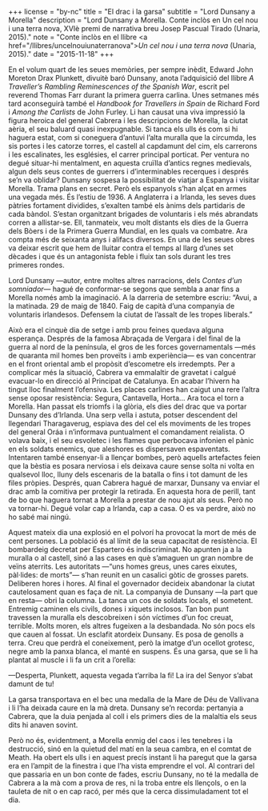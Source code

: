+++
license = "by-nc"
title = "El drac i la garsa"
subtitle = "Lord Dunsany a Morella"
description = "Lord Dunsany a Morella. Conte inclòs en Un cel nou i una terra nova, XVIè premi de narrativa breu Josep Pascual Tirado (Unaria, 2015)."
note = "Conte inclòs en el llibre <a href=\"/llibres/uncelnouiunaterranova\"><i>Un cel nou i una terra nova</i></a> (Unaria, 2015)."
date = "2015-11-18"
+++

En el volum quart de les seues memòries, per sempre inèdit, Edward John Moreton Drax Plunkett, divuitè baró Dunsany, anota l’adquisició del llibre *A Traveller’s Rambling Reminescences of the Spanish War*, escrit pel reverend Thomas Farr durant la primera guerra carlina. Unes setmanes més tard aconseguirà també el *Handbook for Travellers in Spain* de Richard Ford i *Among the Carlists* de John Furley. Li han causat una viva impressió la figura heroica del general Cabrera i les descripcions de Morella, la ciutat aèria, el seu baluard quasi inexpugnable. Si tanca els ulls és com si hi haguera estat, com si coneguera d’antuvi l’alta muralla que la circumda, les sis portes i les catorze torres, el castell al capdamunt del cim, els carrerons i les escalinates, les esglésies, el carrer principal porticat. Per ventura no degué situar-hi mentalment, en aquesta cruïlla d’antics regnes medievals, algun dels seus contes de guerrers i d’interminables recerques i després se’n va oblidar? Dunsany sospesa la possibilitat de viatjar a Espanya i visitar Morella. Trama plans en secret. Però els espanyols s’han alçat en armes una vegada més. És l’estiu de 1936. A Anglaterra i a Irlanda, les seves dues pàtries fortament dividides, s’exalten també els ànims dels partidaris de cada bàndol. S’estan organitzant brigades de voluntaris i els més abrandats corren a allistar-se. Ell, tanmateix, veu molt distants els dies de la Guerra dels Bòers i de la Primera Guerra Mundial, en les quals va combatre. Ara compta més de seixanta anys i alifacs diversos. En una de les seues obres va deixar escrit que hem de lluitar contra el temps al llarg d’unes set dècades i que és un antagonista feble i fluix tan sols durant les tres primeres rondes.

Lord Dunsany —autor, entre moltes altres narracions, dels *Contes d’un somniador*— hagué de conformar-se segons que sembla a anar fins a Morella només amb la imaginació. A la darreria de setembre escriu: “Avui, a la matinada. 29 de maig de 1840. Faig de capità d’una companyia de voluntaris irlandesos. Defensem la ciutat de l’assalt de les tropes liberals.”

Això era el cinquè dia de setge i amb prou feines quedava alguna esperança. Després de la famosa Abraçada de Vergara i del final de la guerra al nord de la península, el gros de les forces governamentals —més de quaranta mil homes ben proveïts i amb experiència— es van concentrar en el front oriental amb el propòsit d’escometre els irredempts. Per a complicar més la situació, Cabrera va emmalaltir de gravetat i calgué evacuar-lo en direcció al Principat de Catalunya. En acabar l’hivern ha tingut lloc finalment l’ofensiva. Les places carlines han caigut una rere l’altra sense oposar resistència: Segura, Cantavella, Horta... Ara toca el torn a Morella. Han passat els triomfs i la glòria, els dies del drac que va portar Dunsany des d’Irlanda. Una serp vella i astuta, potser descendent del llegendari Tharagaverug, espiava des del cel els moviments de les tropes del general Oráa i n’informava puntualment el comandament reialista. O volava baix, i el seu esvoletec i les flames que perbocava infonien el pànic en els soldats enemics, que aleshores es dispersaven espaventats. Intentaren també ensenyar-li a llençar bombes, però aquells artefactes feien que la bèstia es posara nerviosa i els deixava caure sense solta ni volta en qualsevol lloc, lluny dels escenaris de la batalla o fins i tot damunt de les files pròpies. Després, quan Cabrera hagué de marxar, Dunsany va enviar el drac amb la comitiva per protegir la retirada. En aquesta hora de perill, tant de bo que haguera tornat a Morella a prestar de nou ajut als seus. Però no va tornar-hi. Degué volar cap a Irlanda, cap a casa. O es va perdre, això no ho sabé mai ningú.

Aquest mateix dia una explosió en el polvorí ha provocat la mort de més de cent persones. La població és al límit de la seua capacitat de resistència. El bombardeig decretat per Espartero és indiscriminat. No apunten ja a la muralla o al castell, sinó a las cases en què s’amaguen un gran nombre de veïns aterrits. Les autoritats —“uns homes greus, unes cares eixutes, pàl·lides: de morts”— s’han reunit en un casalici gòtic de grosses parets. Deliberen hores i hores. Al final el governador decideix abandonar la ciutat cautelosament quan es faça de nit. La companyia de Dunsany —la part que en resta— obri la columna. La tanca un cos de soldats locals, el sometent. Entremig caminen els civils, dones i xiquets inclosos. Tan bon punt travessen la muralla els descobreixen i són víctimes d’un foc creuat, terrible. Molts moren, els altres fugeixen a la desbandada. No són pocs els que cauen al fossat. Un esclafit atordeix Dunsany. Es posa de genolls a terra. Creu que perdrà el coneixement, però la imatge d’un ocellot grotesc, negre amb la panxa blanca, el manté en suspens. És una garsa, que se li ha plantat al muscle i li fa un crit a l’orella:

—Desperta, Plunkett, aquesta vegada t’arriba la fi! La ira del Senyor s’abat damunt de tu!

La garsa transportava en el bec una medalla de la Mare de Déu de Vallivana i li l’ha deixada caure en la mà dreta. Dunsany se’n recorda: pertanyia a Cabrera, que la duia penjada al coll i els primers dies de la malaltia els seus dits hi anaven sovint.

Però no és, evidentment, a Morella enmig del caos i les tenebres i la destrucció, sinó en la quietud del matí en la seua cambra, en el comtat de Meath. Ha obert els ulls i en aquest precís instant li ha paregut que la garsa era en l’ampit de la finestra i que l’ha vista emprendre el vol. Al contrari del que passaria en un bon conte de fades, escriu Dunsany, no té la medalla de Cabrera a la mà com a prova de res, ni la troba entre els llençols, o en la tauleta de nit o en cap racó, per més que la cerca dissimuladament tot el dia.
